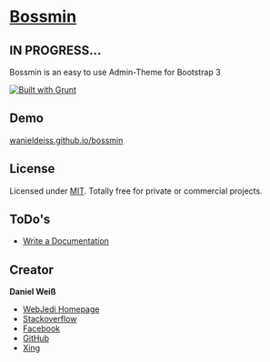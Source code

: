 # [Bossmin](http://wanieldeiss.github.io/bossmin/)
## IN PROGRESS...

Bossmin is an easy to use Admin-Theme for Bootstrap 3

[![Built with Grunt](https://cdn.gruntjs.com/builtwith.png)](http://gruntjs.com/)

## Demo

[wanieldeiss.github.io/bossmin](https://wanieldeiss.github.io/bossmin/)

## License

Licensed under [MIT](https://github.com/WebJedi-DE/bossmin/blob/master/LICENSE). Totally free for private or commercial projects.

## ToDo's

- [Write a Documentation](#documentation)

## Creator

**Daniel Weiß**

- [WebJedi Homepage](http://webjedi.de)
- [Stackoverflow](https://stackoverflow.com/users/4165935/daniel-wei%C3%9F)
- [Facebook](https://www.facebook.com/WebJedi.de)
- [GitHub](https://github.com/WebJedi-DE)
- [Xing](https://www.xing.com/profile/Daniel_Weiss48)